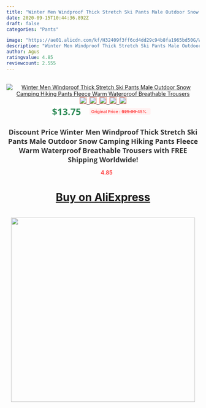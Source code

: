 ```yaml
---
title: "Winter Men Windproof Thick Stretch Ski Pants Male Outdoor Snow Camping Hiking Pants Fleece Warm Waterproof Breathable Trousers"
date: 2020-09-15T10:44:36.892Z
draft: false
categories: "Pants"

image: "https://ae01.alicdn.com/kf/H32409f3ff6cd4dd29c94b8fa1965bd50G/Winter-Men-Windproof-Thick-Stretch-Ski-Pants-Male-Outdoor-Snow-Camping-Hiking-Pants-Fleece-Warm-Waterproof.jpg"
description: "Winter Men Windproof Thick Stretch Ski Pants Male Outdoor Snow Camping Hiking Pants Fleece Warm Waterproof Breathable Trousers"
author: Agus
ratingvalue: 4.85
reviewcount: 2.555
---
```

<br>
<div style="text-align: center;">
<a href="https://s.click.aliexpress.com/e/_AMfSZJ" target="_blank" rel="nofollow noopener noreferrer"><img alt="Winter Men Windproof Thick Stretch Ski Pants Male Outdoor Snow Camping Hiking Pants Fleece Warm Waterproof Breathable Trousers" class="magnifier-image" src="https://ae01.alicdn.com/kf/H32409f3ff6cd4dd29c94b8fa1965bd50G/Winter-Men-Windproof-Thick-Stretch-Ski-Pants-Male-Outdoor-Snow-Camping-Hiking-Pants-Fleece-Warm-Waterproof.jpg_640x640.jpg">
<br>
<img style="border:1px solid salmon" src="https://ae01.alicdn.com/kf/H32409f3ff6cd4dd29c94b8fa1965bd50G/Winter-Men-Windproof-Thick-Stretch-Ski-Pants-Male-Outdoor-Snow-Camping-Hiking-Pants-Fleece-Warm-Waterproof.jpg_120x120.jpg">&nbsp;&nbsp;<img style="border:1px solid salmon" src="https://ae01.alicdn.com/kf/H4dd91d20f1fb458dbed489ab381ef667O/Winter-Men-Windproof-Thick-Stretch-Ski-Pants-Male-Outdoor-Snow-Camping-Hiking-Pants-Fleece-Warm-Waterproof.jpg_120x120.jpg">&nbsp;&nbsp;<img style="border:1px solid salmon" src="https://ae01.alicdn.com/kf/Hccf9528447a34fe6bb1b16c1d0e2c32ay/Winter-Men-Windproof-Thick-Stretch-Ski-Pants-Male-Outdoor-Snow-Camping-Hiking-Pants-Fleece-Warm-Waterproof.jpg_120x120.jpg">&nbsp;&nbsp;<img style="border:1px solid salmon" src="https://ae01.alicdn.com/kf/H4e59a02b7394436688ba31da9c99cf621/Winter-Men-Windproof-Thick-Stretch-Ski-Pants-Male-Outdoor-Snow-Camping-Hiking-Pants-Fleece-Warm-Waterproof.jpg_120x120.jpg">&nbsp;&nbsp;<img style="border:1px solid salmon" src="https://ae01.alicdn.com/kf/H0dd640f8828d49b280c5f42693ff9a0dr/Winter-Men-Windproof-Thick-Stretch-Ski-Pants-Male-Outdoor-Snow-Camping-Hiking-Pants-Fleece-Warm-Waterproof.jpg_120x120.jpg"></a></div><br0>
<div style="text-align: center;"><span style="background-color: white; border: 0px; box-sizing: border-box; color: seagreen; display: inline-block; font-family: &quot;open sans&quot; , &quot;arial&quot; , &quot;helvetica&quot; , sans-serif , &quot;heiti&quot;; font-size: 24px; font-stretch: inherit; font-weight: 700; line-height: inherit; margin: 0px 10px 0px 0px; padding: 0px; vertical-align: middle;">$13.75 </span>
<span style="background: rgb(255 , 241 , 241); border-radius: 3px; border: 0px; box-sizing: border-box; color: #ff4747; display: inline-block; font-family: inherit; font-size: 12px; font-stretch: inherit; font-style: inherit; font-variant: inherit; font-weight: 600; line-height: inherit; margin: 0px; padding: 2px 5px; transform: scale(0.9); vertical-align: middle;">Original Price : <b style="text-decoration: line-through;">$25.00 </b> 45%&nbsp;&nbsp;</span></div>
<h1 style="color: #333333; display: inline-block; font-family: &quot;open sans&quot; , &quot;arial&quot; , &quot;helvetica&quot; , sans-serif , &quot;heiti&quot;; font-size: 18px; font-stretch: inherit; font-weight: 700; text-align: center;">Discount Price Winter Men Windproof Thick Stretch Ski Pants Male Outdoor Snow Camping Hiking Pants Fleece Warm Waterproof Breathable Trousers with FREE Shipping Worldwide!</h1>
<div style="color: #ff4747; text-align: center;">
<img src="https://4.bp.blogspot.com/-M0ZcTcb-5uY/XleCXlxnR4I/AAAAAAAAAEc/OrjgMkXV1oMQFaCRZj5HQwOCBcu3w1FegCPcBGAYYCw/s1600/star.png" style="height: 15px;">&nbsp;<b>4.85</b></div>
<div class="button_cont" align="center"><a class="buynow_a" href="https://s.click.aliexpress.com/e/_AMfSZJ" target="_blank" rel="nofollow noopener noreferrer"><H1>Buy on AliExpress</H1></a></div><br>
<div class="separator" style="clear: both; text-align: center;">
<img src="https://lh3.googleusercontent.com/-pTy5HemUv9M/XlePHvY0dAI/AAAAAAAAAE4/0nX5iRUoIWY8eMW9Dpxeirr157OZliDIgCLcBGAsYHQ/s1600/badge.gif" width="480">
</div>
